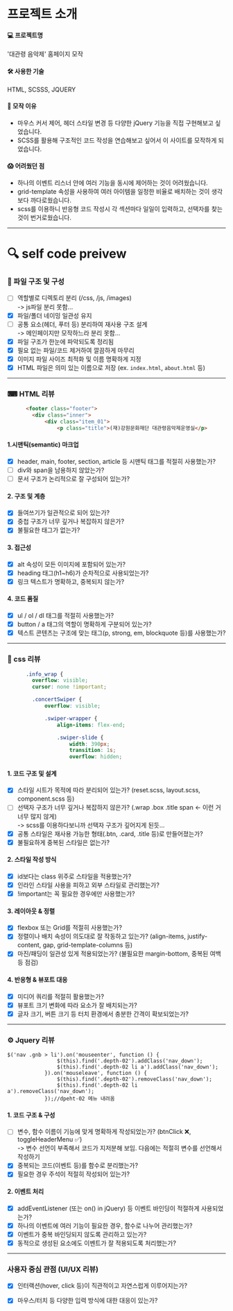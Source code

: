 # 프로젝트 소개
#### 💻 프로젝트명
  '대관령 음악제' 홈페이지 모작

#### 🛠 사용한 기술
  HTML, SCSSS, JQUERY

#### 🎯 모작 이유
  - 마우스 커서 제어, 헤더 스타일 변경 등 다양한 jQuery 기능을 직접 구현해보고 싶었습니다.
  - SCSS를 활용해 구조적인 코드 작성을 연습해보고 싶어서 이 사이트를 모작하게 되었습니다.

#### 😱 어려웠던 점
 - 하나의 이벤트 리스너 안에 여러 기능을 동시에 제어하는 것이 어려웠습니다.
 - grid-template 속성을 사용하여 여러 아이템을 일정한 비율로 배치하는 것이 생각보다 까다로웠습니다.
 - scss를 이용하니 반응형 코드 작성시 각 섹션마다 일일이 입력하고, 선택자를 찾는 것이 번거로웠습니다.

---
# 🔍 self code preivew

### 📁 파일 구조 및 구성
- [ ] 역할별로 디렉토리 분리 (/css, /js, /images) <br>
  -> js파일 분리 못함...
- [x] 파일/폴더 네이밍 일관성 유지
- [ ] 공통 요소(헤더, 푸터 등) 분리하여 재사용 구조 설계 <br>
  -> 메인페이지만 모작하느라 분리 못함...
- [x] 파일 구조가 한눈에 파악되도록 정리됨
- [x] 필요 없는 파일/코드 제거하여 깔끔하게 마무리
- [x] 이미지 파일 사이즈 최적화 및 이름 명확하게 지정
- [x] HTML 파일은 의미 있는 이름으로 저장 (ex. `index.html`, `about.html` 등)

---

### ⌨ HTML 리뷰
```html
      <footer class="footer">
        <div class="inner">
            <div class="item_01">
                <p class="title">(재)강원문화재단 대관령음악제운영실</p>
```
#### 1.시맨틱(semantic) 마크업
- [x] header, main, footer, section, article 등 시맨틱 태그를 적절히 사용했는가?
- [ ] div와 span을 남용하지 않았는가?
- [ ] 문서 구조가 논리적으로 잘 구성되어 있는가?

#### 2. 구조 및 계층
- [x] 들여쓰기가 일관적으로 되어 있는가?
- [x] 중첩 구조가 너무 깊거나 복잡하지 않은가?
- [x] 불필요한 태그가 없는가?

#### 3. 접근성
- [x] alt 속성이 모든 이미지에 포함되어 있는가?
- [x] heading 태그(h1~h6)가 순차적으로 사용되었는가?
- [x] 링크 텍스트가 명확하고, 중복되지 않는가?

#### 4. 코드 품질
- [x] ul / ol / dl 태그를 적절히 사용했는가?
- [x] button / a 태그의 역할이 명확하게 구분되어 있는가?
- [x] 텍스트 콘텐츠는 구조에 맞는 태그(p, strong, em, blockquote 등)를 사용했는가?

---

### 🎨 css 리뷰
```css
      .info_wrap {
        overflow: visible;
        cursor: none !important;

        .concertSwiper {
            overflow: visible;

            .swiper-wrapper {
                align-items: flex-end;

                .swiper-slide {
                    width: 390px;
                    transition: 1s;
                    overflow: hidden;
```
#### 1. 코드 구조 및 설계
- [x] 스타일 시트가 목적에 따라 분리되어 있는가? (reset.scss, layout.scss, component.scss 등)
- [ ] 선택자 구조가 너무 깊거나 복잡하지 않은가? (.wrap .box .title span ← 이런 거 너무 많지 않게) <br>
-> scss를 이용하다보니까 선택자 구조가 깊어지게 된듯...
- [x] 공통 스타일은 재사용 가능한 형태(.btn, .card, .title 등)로 만들어졌는가?
- [x] 불필요하게 중복된 스타일은 없는가?

#### 2. 스타일 작성 방식 
- [x] id보다는 class 위주로 스타일을 적용했는가?
- [x] 인라인 스타일 사용을 피하고 외부 스타일로 관리했는가?
- [x] !important는 꼭 필요한 경우에만 사용했는가?

#### 3. 레이아웃 & 정렬
- [x] flexbox 또는 Grid를 적절히 사용했는가?
- [x] 정렬이나 배치 속성이 의도대로 잘 작동하고 있는가? (align-items, justify-content, gap, grid-template-columns 등)
- [x] 마진/패딩이 일관성 있게 적용되었는가? (불필요한 margin-bottom, 중복된 여백 등 점검)

#### 4. 반응형 & 뷰포트 대응
- [x] 미디어 쿼리를 적절히 활용했는가?
- [x] 뷰포트 크기 변화에 따라 요소가 잘 배치되는가?
- [x] 글자 크기, 버튼 크기 등 터치 환경에서 충분한 간격이 확보되었는가?

---

### ⚙ Jquery 리뷰
```Jquery
$('nav .gnb > li').on('mouseenter', function () {
                $(this).find('.depth-02').addClass('nav_down');
                $(this).find('.depth-02 li a').addClass('nav_down');
            }).on('mouseleave', function () {
                $(this).find('.depth-02').removeClass('nav_down');
                $(this).find('.depth-02 li a').removeClass('nav_down');
            });//dpeht-02 메뉴 내려옴
```
#### 1. 코드 구조 & 구성
- [ ] 변수, 함수 이름이 기능에 맞게 명확하게 작성되었는가? (btnClick ❌, toggleHeaderMenu ✅) <br>
      -> 변수 선언이 부족해서 코드가 지저분해 보임. 다음에는 적절히 변수를 선언해서 작성하기
- [x] 중복되는 코드(이벤트 등)를 함수로 분리했는가?
- [x] 필요한 경우 주석이 적절히 작성되어 있는가?

#### 2. 이벤트 처리
- [x] addEventListener (또는 on() in jQuery) 등 이벤트 바인딩이 적절하게 사용되었는가?
- [x] 하나의 이벤트에 여러 기능이 필요한 경우, 함수로 나누어 관리했는가?
- [x] 이벤트가 중복 바인딩되지 않도록 관리하고 있는가?
- [x] 동적으로 생성된 요소에도 이벤트가 잘 적용되도록 처리했는가?

---

### 사용자 중심 관점 (UI/UX 리뷰)
- [x] 인터랙션(hover, click 등)이 직관적이고 자연스럽게 이루어지는가?
- [x] 마우스/터치 등 다양한 입력 방식에 대한 대응이 있는가?


